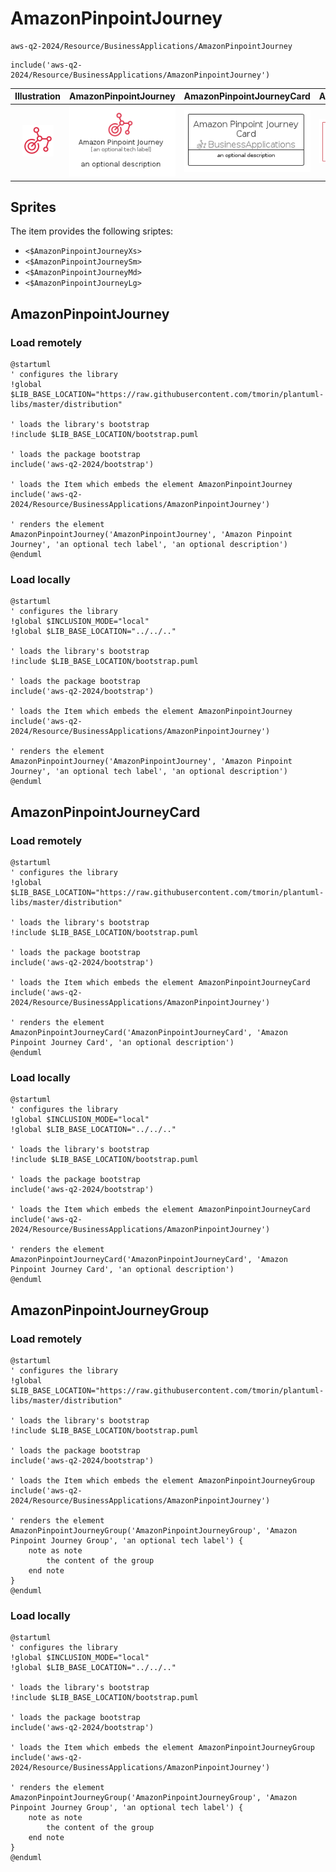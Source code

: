 # AmazonPinpointJourney


```text
aws-q2-2024/Resource/BusinessApplications/AmazonPinpointJourney
```

```text
include('aws-q2-2024/Resource/BusinessApplications/AmazonPinpointJourney')
```



| Illustration | AmazonPinpointJourney | AmazonPinpointJourneyCard | AmazonPinpointJourneyGroup |
| :---: | :---: | :---: | :---: |
| ![illustration for Illustration](../../../aws-q2-2024/Resource/BusinessApplications/AmazonPinpointJourney.png) | ![illustration for AmazonPinpointJourney](../../../aws-q2-2024/Resource/BusinessApplications/AmazonPinpointJourney.Local.png) | ![illustration for AmazonPinpointJourneyCard](../../../aws-q2-2024/Resource/BusinessApplications/AmazonPinpointJourneyCard.Local.png) | ![illustration for AmazonPinpointJourneyGroup](../../../aws-q2-2024/Resource/BusinessApplications/AmazonPinpointJourneyGroup.Local.png) |



## Sprites
The item provides the following sriptes:

- `<$AmazonPinpointJourneyXs>`
- `<$AmazonPinpointJourneySm>`
- `<$AmazonPinpointJourneyMd>`
- `<$AmazonPinpointJourneyLg>`





## AmazonPinpointJourney

### Load remotely
```plantuml
@startuml
' configures the library
!global $LIB_BASE_LOCATION="https://raw.githubusercontent.com/tmorin/plantuml-libs/master/distribution"

' loads the library's bootstrap
!include $LIB_BASE_LOCATION/bootstrap.puml

' loads the package bootstrap
include('aws-q2-2024/bootstrap')

' loads the Item which embeds the element AmazonPinpointJourney
include('aws-q2-2024/Resource/BusinessApplications/AmazonPinpointJourney')

' renders the element
AmazonPinpointJourney('AmazonPinpointJourney', 'Amazon Pinpoint Journey', 'an optional tech label', 'an optional description')
@enduml
```

### Load locally
```plantuml
@startuml
' configures the library
!global $INCLUSION_MODE="local"
!global $LIB_BASE_LOCATION="../../.."

' loads the library's bootstrap
!include $LIB_BASE_LOCATION/bootstrap.puml

' loads the package bootstrap
include('aws-q2-2024/bootstrap')

' loads the Item which embeds the element AmazonPinpointJourney
include('aws-q2-2024/Resource/BusinessApplications/AmazonPinpointJourney')

' renders the element
AmazonPinpointJourney('AmazonPinpointJourney', 'Amazon Pinpoint Journey', 'an optional tech label', 'an optional description')
@enduml
```

## AmazonPinpointJourneyCard

### Load remotely
```plantuml
@startuml
' configures the library
!global $LIB_BASE_LOCATION="https://raw.githubusercontent.com/tmorin/plantuml-libs/master/distribution"

' loads the library's bootstrap
!include $LIB_BASE_LOCATION/bootstrap.puml

' loads the package bootstrap
include('aws-q2-2024/bootstrap')

' loads the Item which embeds the element AmazonPinpointJourneyCard
include('aws-q2-2024/Resource/BusinessApplications/AmazonPinpointJourney')

' renders the element
AmazonPinpointJourneyCard('AmazonPinpointJourneyCard', 'Amazon Pinpoint Journey Card', 'an optional description')
@enduml
```

### Load locally
```plantuml
@startuml
' configures the library
!global $INCLUSION_MODE="local"
!global $LIB_BASE_LOCATION="../../.."

' loads the library's bootstrap
!include $LIB_BASE_LOCATION/bootstrap.puml

' loads the package bootstrap
include('aws-q2-2024/bootstrap')

' loads the Item which embeds the element AmazonPinpointJourneyCard
include('aws-q2-2024/Resource/BusinessApplications/AmazonPinpointJourney')

' renders the element
AmazonPinpointJourneyCard('AmazonPinpointJourneyCard', 'Amazon Pinpoint Journey Card', 'an optional description')
@enduml
```

## AmazonPinpointJourneyGroup

### Load remotely
```plantuml
@startuml
' configures the library
!global $LIB_BASE_LOCATION="https://raw.githubusercontent.com/tmorin/plantuml-libs/master/distribution"

' loads the library's bootstrap
!include $LIB_BASE_LOCATION/bootstrap.puml

' loads the package bootstrap
include('aws-q2-2024/bootstrap')

' loads the Item which embeds the element AmazonPinpointJourneyGroup
include('aws-q2-2024/Resource/BusinessApplications/AmazonPinpointJourney')

' renders the element
AmazonPinpointJourneyGroup('AmazonPinpointJourneyGroup', 'Amazon Pinpoint Journey Group', 'an optional tech label') {
    note as note
        the content of the group
    end note
}
@enduml
```

### Load locally
```plantuml
@startuml
' configures the library
!global $INCLUSION_MODE="local"
!global $LIB_BASE_LOCATION="../../.."

' loads the library's bootstrap
!include $LIB_BASE_LOCATION/bootstrap.puml

' loads the package bootstrap
include('aws-q2-2024/bootstrap')

' loads the Item which embeds the element AmazonPinpointJourneyGroup
include('aws-q2-2024/Resource/BusinessApplications/AmazonPinpointJourney')

' renders the element
AmazonPinpointJourneyGroup('AmazonPinpointJourneyGroup', 'Amazon Pinpoint Journey Group', 'an optional tech label') {
    note as note
        the content of the group
    end note
}
@enduml
```

